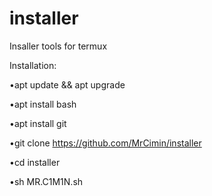 # installer
Insaller tools for termux

Installation:

•apt update && apt upgrade

•apt install bash

•apt install git

•git clone https://github.com/MrCimin/installer

•cd installer

•sh MR.C1M1N.sh
